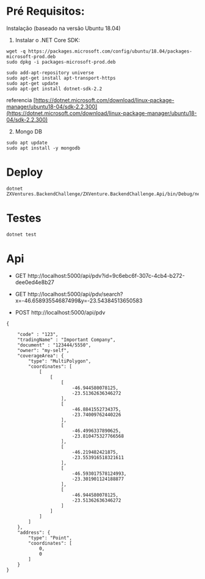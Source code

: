 # Pré Requisitos:

Instalação (baseado na versão Ubuntu 18.04)

1. Instalar o .NET Core SDK:

```
wget -q https://packages.microsoft.com/config/ubuntu/18.04/packages-microsoft-prod.deb
sudo dpkg -i packages-microsoft-prod.deb

sudo add-apt-repository universe
sudo apt-get install apt-transport-https
sudo apt-get update
sudo apt-get install dotnet-sdk-2.2
```

referencia [https://dotnet.microsoft.com/download/linux-package-manager/ubuntu18-04/sdk-2.2.300](https://dotnet.microsoft.com/download/linux-package-manager/ubuntu18-04/sdk-2.2.300)

2. Mongo DB

```
sudo apt update
sudo apt install -y mongodb
```

# Deploy

```
dotnet ZXVentures.BackendChallenge/ZXVenture.BackendChallenge.Api/bin/Debug/netcoreapp2.1/ZXVenture.BackendChallenge.Api.dll
```

# Testes

```
dotnet test
```

# Api

* GET http://localhost:5000/api/pdv?id=9c6ebc6f-307c-4cb4-b272-dee0ed4e8b27

* GET http://localhost:5000/api/pdv/search?x=-46.65893554687499&y=-23.54384513650583

* POST http://localhost:5000/api/pdv

```
{
	
	"code" : "123",
	"tradingName" : "Important Company",
	"document" : "123444/5550",
	"owner": "my-self",
	"coverageArea": {
        "type": "MultiPolygon",
        "coordinates": [
            [
                [
                    [
                        -46.944580078125,
                        -23.51362636346272
                    ],
                    [
                        -46.8841552734375,
                        -23.74009762440226
                    ],
                    [
                        -46.4996337890625,
                        -23.810475327766568
                    ],
                    [
                        -46.219482421875,
                        -23.553916518321611
                    ],
                    [
                        -46.593017578124993,
                        -23.301901124188877
                    ],
                    [
                        -46.944580078125,
                        -23.51362636346272
                    ]
                ]
            ]
        ]
    },
    "address": {
        "type": "Point",
        "coordinates": [
            0,
            0
        ]
    }
}
```

